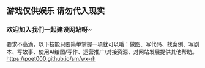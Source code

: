 ## 游戏仅供娱乐 请勿代入现实

### 欢迎加入我们一起建设网站呀~
要求不高滴，以下技能只要简单掌握一项就可以哦：做图、写代码、找案例、写剧本、写故事、使用AI绘图/写作、运营推广/对接资源、对网站发展提供其他帮助。https://poet000.github.io/sm/wx-rh
